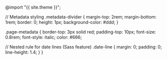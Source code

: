 ---
---

@import "{{ site.theme }}";

// Metadata styling
.metadata-divider {
  margin-top: 2rem;
  margin-bottom: 1rem;
  border: 0;
  height: 1px;
  background-color: #ddd;
}

.page-metadata {
  border-top: 3px solid red; 
  padding-top: 10px;
  font-size: 0.8rem;
  font-style: italic;
  color: #666;
  
  // Nested rule for date lines (Sass feature)
  .date-line {
    margin: 0;
    padding: 0;
    line-height: 1.4;
  }
}